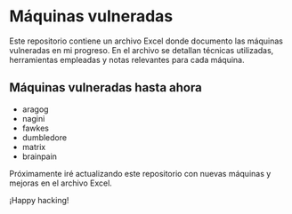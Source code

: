 # Máquinas vulneradas

Este repositorio contiene un archivo Excel donde documento las máquinas vulneradas en mi progreso. En el archivo se detallan técnicas utilizadas, herramientas empleadas y notas relevantes para cada máquina.

## Máquinas vulneradas hasta ahora

- aragog
- nagini
- fawkes
- dumbledore
- matrix
- brainpain

Próximamente iré actualizando este repositorio con nuevas máquinas y mejoras en el archivo Excel.

¡Happy hacking!
